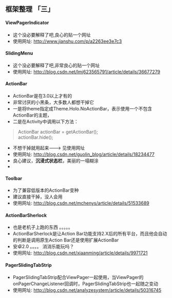 ## 框架整理 「三」

#### ViewPagerIndicator 
* 这个没必要解释了吧,良心的贴一个网址
* 使用网址: http://www.jianshu.com/p/a2263ee3e7c3

#### SlidingMenu 
* 这个没必要解释了吧,非常良心的贴一个网址
* 使用网址: http://blog.csdn.net/lmj623565791/article/details/36677279

#### ActionBar 
* ActionBar是在3.0以上才有的
* 非常讨厌的小黑条，大多数人都想干掉它
* 一是将theme指定成Theme.Holo.NoActionBar，表示使用一个不包含ActionBar的主题，
* 二是在Activity中调用以下方法：
> 	ActionBar actionBar = getActionBar();  
	actionBar.hide(); 

* 不想干掉就用起来---> 见使用网址
* 使用网址: http://blog.csdn.net/guolin_blog/article/details/18234477
* 良心建议，**沉浸式状态栏**，美丽的一塌糊涂
* 
#### Toolbar 
* 为了兼容低版本的ActionBar变种
* 建议直接干掉，没人会用
* 使用网址: http://blog.csdn.net/mchenys/article/details/51533689


#### ActionBarSherlock 
* 也是老机子上跑的东西 。。。。。
* ActionBarSherlock是让Action Bar功能支持2.X后的所有平台，而且他会自动的判断是调用原生Action Bar还是使用扩展ActionBar
* 安卓2.0 。。。。 消消乐能玩吗？
* 使用网址: http://blog.csdn.net/xiaanming/article/details/9971721

#### PagerSlidingTabStrip
* PagerSlidingTabStrip配合ViewPager一起使用，当ViewPager的onPagerChangeListener回调时，PagerSlidingTabStrip也一起随之变动
* 使用网址: http://blog.csdn.net/analyzesystem/article/details/50316745